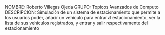 NOMBRE: Roberto Villegas Ojeda
GRUPO: Topicos Avanzados de Computo
DESCRIPCION: Simulación de un sistema de estacionamiento que permite a los usuarios poder, añadir un vehiculo para entrar al estacionamiento, ver la lista de sus vehiculos registrados, y entrar y salir respectivamente del estacionamiento